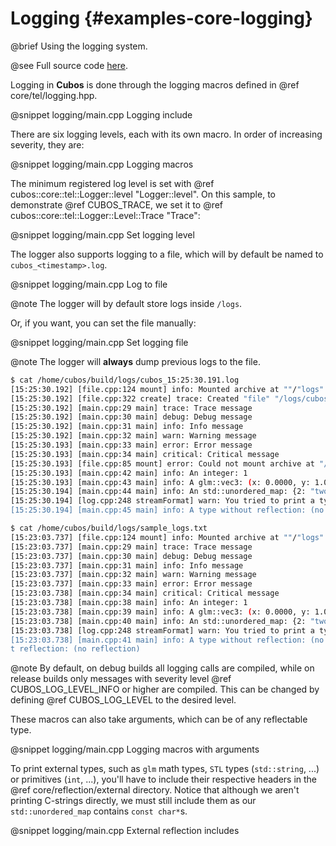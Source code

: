 # Logging {#examples-core-logging}

@brief Using the logging system.

@see Full source code [here](https://github.com/GameDevTecnico/cubos/tree/main/core/samples/logging).

Logging in **Cubos** is done through the logging macros defined in @ref core/tel/logging.hpp.

@snippet logging/main.cpp Logging include

There are six logging levels, each with its own macro.
In order of increasing severity, they are:

@snippet logging/main.cpp Logging macros

The minimum registered log level is set with @ref cubos::core::tel::Logger::level "Logger::level". On
this sample, to demonstrate @ref CUBOS_TRACE, we set it to @ref cubos::core::tel::Logger::Level::Trace
"Trace":

@snippet logging/main.cpp Set logging level

The logger also supports logging to a file, which will by default be named to `cubos_<timestamp>.log`.

@snippet logging/main.cpp Log to file

@note The logger will by default store logs inside `/logs`.

Or, if you want, you can set the file manually:

@snippet logging/main.cpp Set logging file

@note The logger will **always** dump previous logs to the file.

```sh
$ cat /home/cubos/build/logs/cubos_15:25:30.191.log
[15:25:30.192] [file.cpp:124 mount] info: Mounted archive at ""/"logs"
[15:25:30.192] [file.cpp:322 create] trace: Created "file" "/logs/cubos_15:25:30.191"
[15:25:30.192] [main.cpp:29 main] trace: Trace message
[15:25:30.192] [main.cpp:30 main] debug: Debug message
[15:25:30.192] [main.cpp:31 main] info: Info message
[15:25:30.192] [main.cpp:32 main] warn: Warning message
[15:25:30.193] [main.cpp:33 main] error: Error message
[15:25:30.193] [main.cpp:34 main] critical: Critical message
[15:25:30.193] [file.cpp:85 mount] error: Could not mount archive at "/logs"/"": "/logs" is already part of an archive
[15:25:30.193] [main.cpp:42 main] info: An integer: 1
[15:25:30.193] [main.cpp:43 main] info: A glm::vec3: (x: 0.0000, y: 1.0000, z: 2.0000)
[15:25:30.194] [main.cpp:44 main] info: An std::unordered_map: {2: "two", 1: "one"}
[15:25:30.194] [log.cpp:248 streamFormat] warn: You tried to print a type ("unnamed102322537939356") which doesn't implement reflection. Did you forget to include its reflection definition?
[15:25:30.194] [main.cpp:45 main] info: A type without reflection: (no reflection)
```

```sh
$ cat /home/cubos/build/logs/sample_logs.txt 
[15:23:03.737] [file.cpp:124 mount] info: Mounted archive at ""/"logs"
[15:23:03.737] [main.cpp:29 main] trace: Trace message
[15:23:03.737] [main.cpp:30 main] debug: Debug message
[15:23:03.737] [main.cpp:31 main] info: Info message
[15:23:03.737] [main.cpp:32 main] warn: Warning message
[15:23:03.737] [main.cpp:33 main] error: Error message
[15:23:03.738] [main.cpp:34 main] critical: Critical message
[15:23:03.738] [main.cpp:38 main] info: An integer: 1
[15:23:03.738] [main.cpp:39 main] info: A glm::vec3: (x: 0.0000, y: 1.0000, z: 2.0000)
[15:23:03.738] [main.cpp:40 main] info: An std::unordered_map: {2: "two", 1: "one"}
[15:23:03.738] [log.cpp:248 streamFormat] warn: You tried to print a type ("unnamed108664291041692") which doesn't implement reflection. Did you forget to include its reflection definition?
[15:23:03.738] [main.cpp:41 main] info: A type without reflection: (no reflection)
t reflection: (no reflection)
```

@note By default, on debug builds all logging calls are compiled, while on release builds only
messages with severity level @ref CUBOS_LOG_LEVEL_INFO or higher are compiled. This can be changed
by defining @ref CUBOS_LOG_LEVEL to the desired level.

These macros can also take arguments, which can be of any reflectable type.

@snippet logging/main.cpp Logging macros with arguments

To print external types, such as `glm` math types, `STL` types (`std::string`, ...) or primitives
(`int`, ...), you'll have to include their respective headers in the @ref core/reflection/external
directory. Notice that although we aren't printing C-strings directly, we must still include them
as our `std::unordered_map` contains `const char*`s.

@snippet logging/main.cpp External reflection includes
